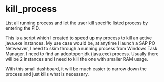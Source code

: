 # kill_process
List all running process and let the user kill specific listed process by entering the PID.

This is a script which I created to speed up my process to kill an active java.exe instances. My use case would be, at anytime I launch a SAP PO Netweaver, I need to skim through a running process from Windows Task Manager. I need to find an adoptopenjdk (java.exe) process. Usually there will be 2 instances and I need to kill the one with smaller RAM usage. 

With this small dashboard, it will be much easier to narrow down the process and just kills what is necessary. 
